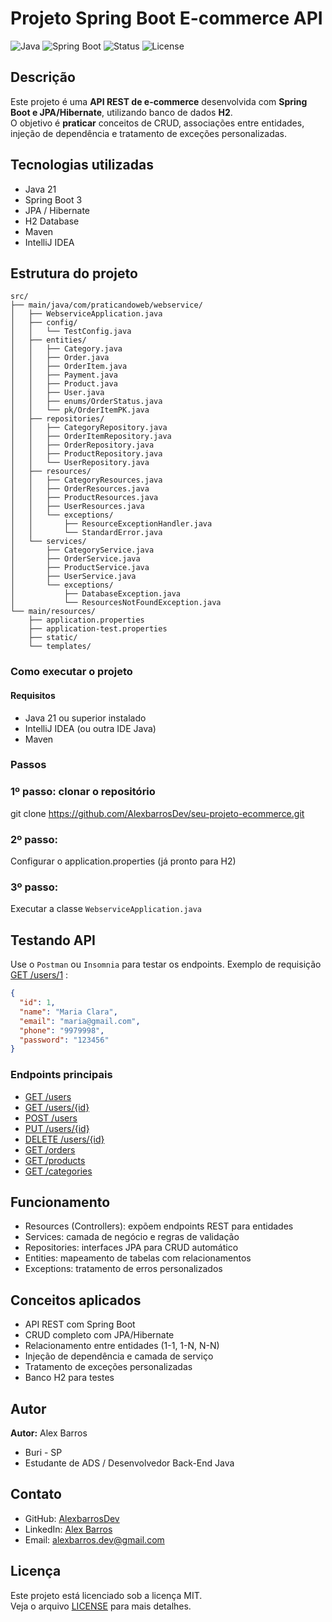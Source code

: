 # Projeto Spring Boot E-commerce API
![Java](https://img.shields.io/badge/Java-21-blue)
![Spring Boot](https://img.shields.io/badge/Spring%20Boot-3.2-green)
![Status](https://img.shields.io/badge/Status-%20Finalizado-yellow)
![License](https://img.shields.io/badge/License-MIT-green)
## Descrição
Este projeto é uma **API REST de e-commerce** desenvolvida com **Spring Boot e JPA/Hibernate**, utilizando banco de dados **H2**.  
O objetivo é **praticar** conceitos de CRUD, associações entre entidades, injeção de dependência e tratamento de exceções personalizadas.

## Tecnologias utilizadas
- Java 21
- Spring Boot 3
- JPA / Hibernate
- H2 Database
- Maven
- IntelliJ IDEA

## Estrutura do projeto
```text
src/
├── main/java/com/praticandoweb/webservice/
│   ├── WebserviceApplication.java
│   ├── config/
│   │   └── TestConfig.java
│   ├── entities/
│   │   ├── Category.java
│   │   ├── Order.java
│   │   ├── OrderItem.java
│   │   ├── Payment.java
│   │   ├── Product.java
│   │   ├── User.java
│   │   ├── enums/OrderStatus.java
│   │   └── pk/OrderItemPK.java
│   ├── repositories/
│   │   ├── CategoryRepository.java
│   │   ├── OrderItemRepository.java
│   │   ├── OrderRepository.java
│   │   ├── ProductRepository.java
│   │   └── UserRepository.java
│   ├── resources/
│   │   ├── CategoryResources.java
│   │   ├── OrderResources.java
│   │   ├── ProductResources.java
│   │   ├── UserResources.java
│   │   └── exceptions/
│   │       ├── ResourceExceptionHandler.java
│   │       └── StandardError.java
│   └── services/
│       ├── CategoryService.java
│       ├── OrderService.java
│       ├── ProductService.java
│       ├── UserService.java
│       └── exceptions/
│           ├── DatabaseException.java
│           └── ResourcesNotFoundException.java
└── main/resources/
    ├── application.properties
    ├── application-test.properties
    ├── static/
    └── templates/
```
### Como executar o projeto
#### Requisitos
- Java 21 ou superior instalado
- IntelliJ IDEA (ou outra IDE Java)
- Maven

### Passos

### 1º passo: clonar o repositório
git clone https://github.com/AlexbarrosDev/seu-projeto-ecommerce.git

### 2º passo:
Configurar o application.properties (já pronto para H2)

### 3º passo:
Executar a classe `WebserviceApplication.java`

## Testando API
Use o `Postman` ou `Insomnia` para testar os endpoints.
Exemplo de requisição [GET /users/1](http://localhost:8080/users/1) :

```json
{
  "id": 1,
  "name": "Maria Clara",
  "email": "maria@gmail.com",
  "phone": "9979998",
  "password": "123456"
}
```
### Endpoints principais
- [GET /users](http://localhost:8080/users)
- [GET /users/{id}](http://localhost:8080/users/{id})
- [POST /users](http://localhost:8080/users)
- [PUT /users/{id}](http://localhost:8080/users/{id})
- [DELETE /users/{id}](http://localhost:8080/users/{id})
- [GET /orders](http://localhost:8080/orders)
- [GET /products](http://localhost:8080/products)
- [GET /categories](http://localhost:8080/categories)

## Funcionamento
- Resources (Controllers): expõem endpoints REST para entidades
- Services: camada de negócio e regras de validação 
- Repositories: interfaces JPA para CRUD automático
- Entities: mapeamento de tabelas com relacionamentos
- Exceptions: tratamento de erros personalizados

## Conceitos aplicados
- API REST com Spring Boot
- CRUD completo com JPA/Hibernate
- Relacionamento entre entidades (1-1, 1-N, N-N)
- Injeção de dependência e camada de serviço
- Tratamento de exceções personalizadas
- Banco H2 para testes

## Autor

**Autor:** Alex Barros
- Buri - SP
- Estudante de ADS / Desenvolvedor Back-End Java

## Contato
- GitHub: [AlexbarrosDev](https://github.com/AlexbarrosDev)
- LinkedIn: [Alex Barros](https://www.linkedin.com/in/alex-barros-dev)
- Email: alexbarros.dev@gmail.com


## Licença

Este projeto está licenciado sob a licença MIT.  
Veja o arquivo [LICENSE](LICENSE) para mais detalhes.
